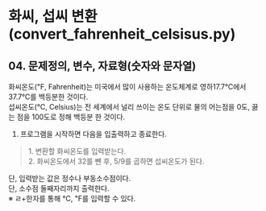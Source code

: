 # 화씨, 섭씨 변환(convert_fahrenheit_celsisus.py)

## 04\. 문제정의, 변수, 자료형(숫자와 문자열)

화씨온도(℉, Fahrenheit)는 미국에서 많이 사용하는 온도체계로 영하17.7℃에서 37.7℃를 백등분한 것이다.  
섭씨온도(℃, Celsius)는 전 세계에서 널리 쓰이는 온도 단위로 물의 어는점을 0도, 끓는 점을 100도로 정해 백등분 한 것이다.  
1. 프로그램을 시작하면 다음을 입출력하고 종료한다. 
> 1\. 변환할 화씨온도를 입력받는다.  
> 2\. 화씨온도에서 32를 뺀 후, 5/9를 곱하면 섭씨온도가 된다.

단, 입력받는 값은 정수나 부동소수점이다.   
단, 소수점 둘째자리까지 출력한다.  
※ ㄹ+한자를 통해 ℃, ℉를 입력할 수 있다.